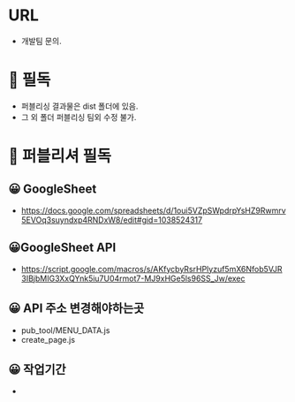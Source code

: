 # URL
- 개발팀 문의.

# 🚨 필독
- 퍼블리싱 결과물은 dist 폴더에 있음.
- 그 외 폴더 퍼블리싱 팀외 수정 불가.


# 🌈 퍼블리셔 필독

## 😀 GoogleSheet
- https://docs.google.com/spreadsheets/d/1oui5VZpSWpdrpYsHZ9Rwmrv5EVOq3suyndxp4RNDxW8/edit#gid=1038524317


## 😀GoogleSheet API
- https://script.google.com/macros/s/AKfycbyRsrHPlyzuf5mX6Nfob5VJR3IBjbMIG3XxQYnk5iu7U04rmot7-MJ9xHGe5ls96SS_Jw/exec


## 😀 API 주소 변경해야하는곳
- pub_tool/MENU_DATA.js
- create_page.js

## 😀 작업기간
- 
